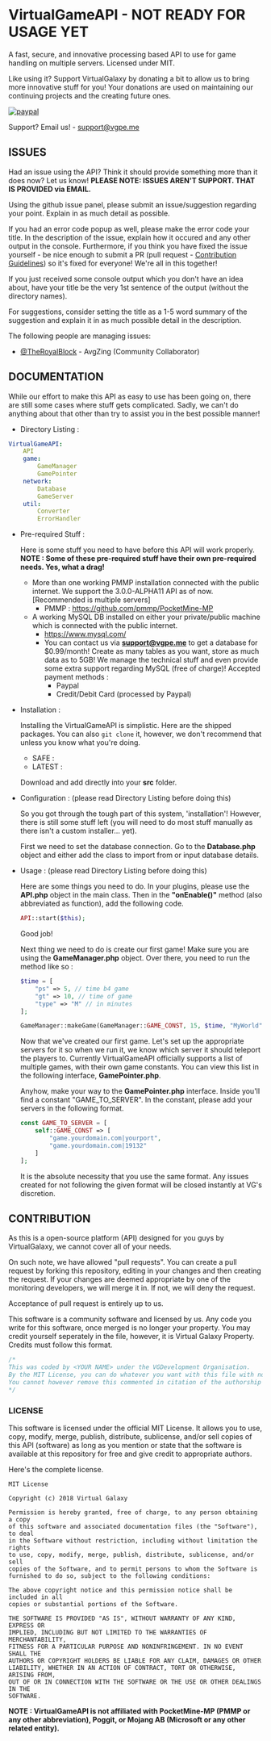 # VirtualGameAPI - NOT READY FOR USAGE YET
A fast, secure, and innovative processing based API to use for game handling on multiple servers. Licensed under MIT.

Like using it? Support VirtualGalaxy by donating a bit to allow us to bring more innovative stuff for you! Your donations are used on maintaining our continuing projects and the creating future ones.

[![paypal](https://www.paypalobjects.com/en_US/i/btn/btn_donateCC_LG.gif)](https://www.paypal.com/cgi-bin/webscr?cmd=_s-xclick&hosted_button_id=G34YTKEPC6R3U)

Support? Email us! - support@vgpe.me

## ISSUES

Had an issue using the API? Think it should provide something more than it does now? Let us know! **PLEASE NOTE: ISSUES AREN'T SUPPORT. THAT IS PROVIDED via EMAIL.**

Using the github issue panel, please submit an issue/suggestion regarding your point. Explain in as much detail as possible. 

If you had an error code popup as well, please make the error code your title. In the description of the issue, explain how it occured and any other output in the console. Furthermore, if you think you have fixed the issue yourself - be nice enough to submit a PR (pull request - [Contribution Guidelines](https://github.com/VGDevelopment/VirtualGameAPI#contribution)) so it's fixed for everyone! We're all in this together!

If you just received some console output which you don't have an idea about, have your title be the very 1st sentence of the output (without the directory names).

For suggestions, consider setting the title as a 1-5 word summary of the suggestion and explain it in as much possible detail in the description.

The following people are managing issues:

- [@TheRoyalBlock](https://github.com/TheRoyalBlock) - AvgZing (Community Collaborator)

## DOCUMENTATION

While our effort to make this API as easy to use has been going on, there are still some cases where stuff gets complicated. Sadly, we can't do anything about that other than try to assist you in the best possible manner!

- Directory Listing :

```yaml
VirtualGameAPI:
    API
    game:
        GameManager
        GamePointer
    network:
        Database
        GameServer
    util:
        Converter
        ErrorHandler
```

- Pre-required Stuff :
    
    Here is some stuff you need to have before this API will work properly. **NOTE : Some of these pre-required stuff have their own pre-required needs. Yes, what a drag!**
    
    - More than one working PMMP installation connected with the public internet. We support the 3.0.0-ALPHA11 API as of now. [Recommended is multiple servers]
        - PMMP : https://github.com/pmmp/PocketMine-MP
    - A working MySQL DB installed on either your private/public machine which is connected with the public internet.
        - https://www.mysql.com/
        - You can contact us via **support@vgpe.me** to get a database for $0.99/month! Create as many tables as you want, store as much data as to 5GB! We manage the technical stuff and even provide some extra support regarding MySQL (free of charge)!
        Accepted payment methods :
            - Paypal
            - Credit/Debit Card (processed by Paypal)

- Installation :
    
    Installing the VirtualGameAPI is simplistic. Here are the shipped packages. You can also `git clone` it, however, we don't recommend that unless you know what you're doing.
    
    - SAFE : 
    - LATEST :

    Download and add directly into your **src** folder.

- Configuration : (please read Directory Listing before doing this)
    
    So you got through the tough part of this system, 'installation'! However, there is still some stuff left (you will need to do most stuff manually as there isn't a custom installer... yet).
    
    First we need to set the database connection. Go to the **Database.php** object and either add the class to import from or input database details.

- Usage : (please read Directory Listing before doing this)

    Here are some things you need to do. In your plugins, please use the **API.php** object in the main class. Then in the **"onEnable()"** method (also abbreviated as function), add the following code.
    ```php
    API::start($this);
    ```
    Good job!

    Next thing we need to do is create our first game! Make sure you are using the **GameManager.php** object. Over there, you need to run the method like so : 
    ```php
    $time = [
        "ps" => 5, // time b4 game
        "gt" => 10, // time of game
        "type" => "M" // in minutes
    ];

    GameManager::makeGame(GameManager::GAME_CONST, 15, $time, "MyWorld", 8);
    ```
    Now that we've created our first game. Let's set up the appropriate servers for it so when we run it, we know which server it should teleport the players to. Currently VirtualGameAPI officially supports a list of multiple games, with their own game constants.
    You can view this list in the following interface, **GamePointer.php**.

    Anyhow, make your way to the **GamePointer.php** interface. Inside you'll find a constant "GAME_TO_SERVER". In the constant, please add your servers in the following format.
    ```php
    const GAME_TO_SERVER = [
        self::GAME_CONST => [
            "game.yourdomain.com|yourport",
            "game.yourdomain.com|19132"
        ]
    ];
    ```
    It is the absolute necessity that you use the same format. Any issues created for not following the given format will be closed instantly at VG's discretion.

## CONTRIBUTION

As this is a open-source platform (API) designed for you guys by VirtualGalaxy, we cannot cover all of your needs.

On such note, we have allowed "pull requests". You can create a pull request by forking this repository, editing in your changes and then creating the request. If your changes are deemed appropriate by one of the monitoring developers, we will merge it in. If not, we will deny the request.

Acceptance of pull request is entirely up to us.

This software is a community software and licensed by us. Any code you write for this software, once merged is no longer your property. You may credit yourself seperately in the file, however, it is Virtual Galaxy Property. Credits must follow this format.
```php
/*
This was coded by <YOUR NAME> under the VGDevelopment Organisation.
By the MIT License, you can do whatever you want with this file with no restrictions unless implied in the License.
You cannot however remove this commented in citation of the authorship of the file. You must add this to any file using code from this file.
*/
```

### LICENSE
    
This software is licensed under the official MIT License. It allows you to use, copy, modify, merge, publish, distribute, sublicense, and/or sell copies of this API (software) as long as you mention or state that the software is available at this repository for free and give credit to appropriate authors. 

Here's the complete license.

```
MIT License

Copyright (c) 2018 Virtual Galaxy

Permission is hereby granted, free of charge, to any person obtaining a copy
of this software and associated documentation files (the "Software"), to deal
in the Software without restriction, including without limitation the rights
to use, copy, modify, merge, publish, distribute, sublicense, and/or sell
copies of the Software, and to permit persons to whom the Software is
furnished to do so, subject to the following conditions:

The above copyright notice and this permission notice shall be included in all
copies or substantial portions of the Software.

THE SOFTWARE IS PROVIDED "AS IS", WITHOUT WARRANTY OF ANY KIND, EXPRESS OR
IMPLIED, INCLUDING BUT NOT LIMITED TO THE WARRANTIES OF MERCHANTABILITY,
FITNESS FOR A PARTICULAR PURPOSE AND NONINFRINGEMENT. IN NO EVENT SHALL THE
AUTHORS OR COPYRIGHT HOLDERS BE LIABLE FOR ANY CLAIM, DAMAGES OR OTHER
LIABILITY, WHETHER IN AN ACTION OF CONTRACT, TORT OR OTHERWISE, ARISING FROM,
OUT OF OR IN CONNECTION WITH THE SOFTWARE OR THE USE OR OTHER DEALINGS IN THE
SOFTWARE.
```

**NOTE : VirtualGameAPI is not affiliated with PocketMine-MP (PMMP or any other abbreviation), Poggit, or Mojang AB (Microsoft or any other related entity).**